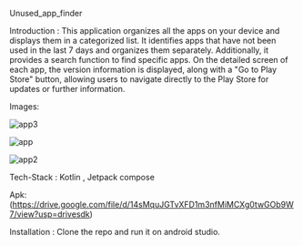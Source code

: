Unused_app_finder


Introduction : This application organizes all the apps on your device and displays them in a categorized list. It identifies apps that have not been used in the last 7 days and organizes them separately. Additionally, it provides a search function to find specific apps. On the detailed screen of each app, the version information is displayed, along with a "Go to Play Store" button, allowing users to navigate directly to the Play Store for updates or further information.

Images:

![app3](https://github.com/user-attachments/assets/142f18a8-5f52-4bd4-b7ee-1219c0986fe1)


![app](https://github.com/user-attachments/assets/3165d3e4-a1c9-487f-893a-55cb3c2a6183)


![app2](https://github.com/user-attachments/assets/82a83955-a042-432e-8b94-030216510a37)

Tech-Stack : Kotlin , Jetpack compose

Apk: (https://drive.google.com/file/d/14sMquJGTvXFD1m3nfMiMCXg0twGOb9W7/view?usp=drivesdk)

Installation : Clone the repo and run it on android studio.
